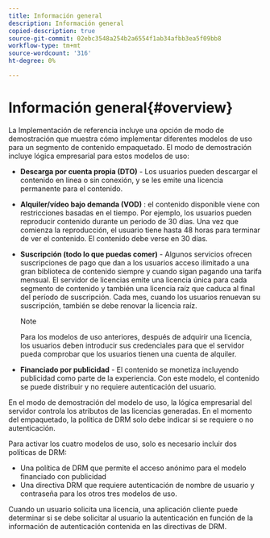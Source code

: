 ```yaml
---
title: Información general
description: Información general
copied-description: true
source-git-commit: 02ebc3548a254b2a6554f1ab34afbb3ea5f09bb8
workflow-type: tm+mt
source-wordcount: '316'
ht-degree: 0%

---
```


# Información general{#overview}

La Implementación de referencia incluye una opción de modo de demostración que muestra cómo implementar diferentes modelos de uso para un segmento de contenido empaquetado. El modo de demostración incluye lógica empresarial para estos modelos de uso:

* **Descarga por cuenta propia (DTO)** - Los usuarios pueden descargar el contenido en línea o sin conexión, y se les emite una licencia permanente para el contenido.
* **Alquiler/vídeo bajo demanda (VOD)** : el contenido disponible viene con restricciones basadas en el tiempo. Por ejemplo, los usuarios pueden reproducir contenido durante un periodo de 30 días. Una vez que comienza la reproducción, el usuario tiene hasta 48 horas para terminar de ver el contenido. El contenido debe verse en 30 días.
* **Suscripción (todo lo que puedas comer)** - Algunos servicios ofrecen suscripciones de pago que dan a los usuarios acceso ilimitado a una gran biblioteca de contenido siempre y cuando sigan pagando una tarifa mensual. El servidor de licencias emite una licencia única para cada segmento de contenido y también una licencia raíz que caduca al final del período de suscripción. Cada mes, cuando los usuarios renuevan su suscripción, también se debe renovar la licencia raíz.

  >[!NOTE]
  >
  >Para los modelos de uso anteriores, después de adquirir una licencia, los usuarios deben introducir sus credenciales para que el servidor pueda comprobar que los usuarios tienen una cuenta de alquiler.

* **Financiado por publicidad** - El contenido se monetiza incluyendo publicidad como parte de la experiencia. Con este modelo, el contenido se puede distribuir y no requiere autenticación del usuario.

En el modo de demostración del modelo de uso, la lógica empresarial del servidor controla los atributos de las licencias generadas. En el momento del empaquetado, la política de DRM solo debe indicar si se requiere o no autenticación.

Para activar los cuatro modelos de uso, solo es necesario incluir dos políticas de DRM:

* Una política de DRM que permite el acceso anónimo para el modelo financiado con publicidad
* Una directiva DRM que requiere autenticación de nombre de usuario y contraseña para los otros tres modelos de uso.

Cuando un usuario solicita una licencia, una aplicación cliente puede determinar si se debe solicitar al usuario la autenticación en función de la información de autenticación contenida en las directivas de DRM.
